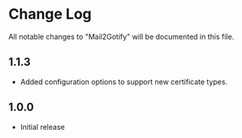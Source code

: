# Change Log

All notable changes to "Mail2Gotify" will be documented in this file.

## 1.1.3

- Added configuration options to support new certificate types.

## 1.0.0

- Initial release